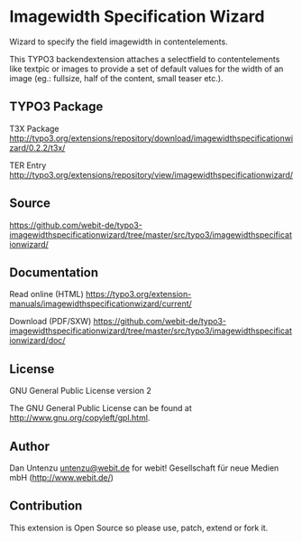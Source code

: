 Imagewidth Specification Wizard
===============================

Wizard to specify the field imagewidth in contentelements.

This TYPO3 backendextension attaches a selectfield to contentelements like textpic or images to provide a set of default values for the width of an image (eg.: fullsize, half of the content, small teaser etc.).

TYPO3 Package
-------------

T3X Package http://typo3.org/extensions/repository/download/imagewidthspecificationwizard/0.2.2/t3x/

TER Entry http://typo3.org/extensions/repository/view/imagewidthspecificationwizard/

Source
------

https://github.com/webit-de/typo3-imagewidthspecificationwizard/tree/master/src/typo3/imagewidthspecificationwizard/

Documentation
-------------

Read online (HTML) https://typo3.org/extension-manuals/imagewidthspecificationwizard/current/

Download (PDF/SXW) https://github.com/webit-de/typo3-imagewidthspecificationwizard/tree/master/src/typo3/imagewidthspecificationwizard/doc/

License
-------

GNU General Public License version 2

The GNU General Public License can be found at http://www.gnu.org/copyleft/gpl.html.

Author
------

Dan Untenzu <untenzu@webit.de> for webit! Gesellschaft für neue Medien mbH
(http://www.webit.de/)

Contribution
------------

This extension is Open Source so please use, patch, extend or fork it.